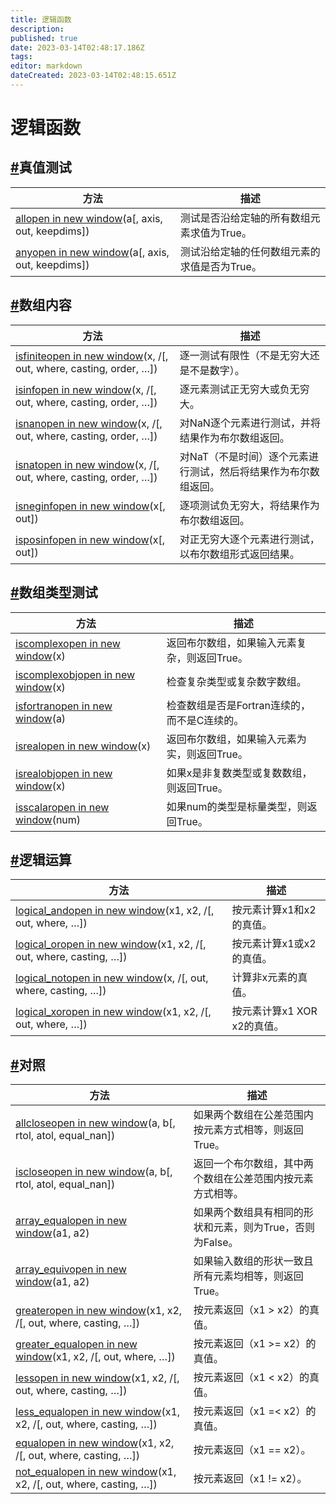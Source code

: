 ```yaml
---
title: 逻辑函数
description: 
published: true
date: 2023-03-14T02:48:17.186Z
tags: 
editor: markdown
dateCreated: 2023-03-14T02:48:15.651Z
---
```


# 逻辑函数

## [#](https://www.numpy.org.cn/reference/routines/logic.html#真值测试)真值测试

| 方法                                                         | 描述                                         |
| ------------------------------------------------------------ | -------------------------------------------- |
| [allopen in new window](https://numpy.org/devdocs/reference/generated/numpy.all.html#numpy.all)(a[, axis, out, keepdims]) | 测试是否沿给定轴的所有数组元素求值为True。   |
| [anyopen in new window](https://numpy.org/devdocs/reference/generated/numpy.any.html#numpy.any)(a[, axis, out, keepdims]) | 测试沿给定轴的任何数组元素的求值是否为True。 |

## [#](https://www.numpy.org.cn/reference/routines/logic.html#数组内容)数组内容

| 方法                                                         | 描述                                                         |
| ------------------------------------------------------------ | ------------------------------------------------------------ |
| [isfiniteopen in new window](https://numpy.org/devdocs/reference/generated/numpy.isfinite.html#numpy.isfinite)(x, /[, out, where, casting, order, …]) | 逐一测试有限性（不是无穷大还是不是数字）。                   |
| [isinfopen in new window](https://numpy.org/devdocs/reference/generated/numpy.isinf.html#numpy.isinf)(x, /[, out, where, casting, order, …]) | 逐元素测试正无穷大或负无穷大。                               |
| [isnanopen in new window](https://numpy.org/devdocs/reference/generated/numpy.isnan.html#numpy.isnan)(x, /[, out, where, casting, order, …]) | 对NaN逐个元素进行测试，并将结果作为布尔数组返回。            |
| [isnatopen in new window](https://numpy.org/devdocs/reference/generated/numpy.isnat.html#numpy.isnat)(x, /[, out, where, casting, order, …]) | 对NaT（不是时间）逐个元素进行测试，然后将结果作为布尔数组返回。 |
| [isneginfopen in new window](https://numpy.org/devdocs/reference/generated/numpy.isneginf.html#numpy.isneginf)(x[, out]) | 逐项测试负无穷大，将结果作为布尔数组返回。                   |
| [isposinfopen in new window](https://numpy.org/devdocs/reference/generated/numpy.isposinf.html#numpy.isposinf)(x[, out]) | 对正无穷大逐个元素进行测试，以布尔数组形式返回结果。         |

## [#](https://www.numpy.org.cn/reference/routines/logic.html#数组类型测试)数组类型测试

| 方法                                                         | 描述                                         |
| ------------------------------------------------------------ | -------------------------------------------- |
| [iscomplexopen in new window](https://numpy.org/devdocs/reference/generated/numpy.iscomplex.html#numpy.iscomplex)(x) | 返回布尔数组，如果输入元素复杂，则返回True。 |
| [iscomplexobjopen in new window](https://numpy.org/devdocs/reference/generated/numpy.iscomplexobj.html#numpy.iscomplexobj)(x) | 检查复杂类型或复杂数字数组。                 |
| [isfortranopen in new window](https://numpy.org/devdocs/reference/generated/numpy.isfortran.html#numpy.isfortran)(a) | 检查数组是否是Fortran连续的，而不是C连续的。 |
| [isrealopen in new window](https://numpy.org/devdocs/reference/generated/numpy.isreal.html#numpy.isreal)(x) | 返回布尔数组，如果输入元素为实，则返回True。 |
| [isrealobjopen in new window](https://numpy.org/devdocs/reference/generated/numpy.isrealobj.html#numpy.isrealobj)(x) | 如果x是非复数类型或复数数组，则返回True。    |
| [isscalaropen in new window](https://numpy.org/devdocs/reference/generated/numpy.isscalar.html#numpy.isscalar)(num) | 如果num的类型是标量类型，则返回True。        |

## [#](https://www.numpy.org.cn/reference/routines/logic.html#逻辑运算)逻辑运算

| 方法                                                         | 描述                        |
| ------------------------------------------------------------ | --------------------------- |
| [logical_andopen in new window](https://numpy.org/devdocs/reference/generated/numpy.logical_and.html#numpy.logical_and)(x1, x2, /[, out, where, …]) | 按元素计算x1和x2的真值。    |
| [logical_oropen in new window](https://numpy.org/devdocs/reference/generated/numpy.logical_or.html#numpy.logical_or)(x1, x2, /[, out, where, casting, …]) | 按元素计算x1或x2的真值。    |
| [logical_notopen in new window](https://numpy.org/devdocs/reference/generated/numpy.logical_not.html#numpy.logical_not)(x, /[, out, where, casting, …]) | 计算非x元素的真值。         |
| [logical_xoropen in new window](https://numpy.org/devdocs/reference/generated/numpy.logical_xor.html#numpy.logical_xor)(x1, x2, /[, out, where, …]) | 按元素计算x1 XOR x2的真值。 |

## [#](https://www.numpy.org.cn/reference/routines/logic.html#对照)对照

| 方法                                                         | 描述                                                       |
| ------------------------------------------------------------ | ---------------------------------------------------------- |
| [allcloseopen in new window](https://numpy.org/devdocs/reference/generated/numpy.allclose.html#numpy.allclose)(a, b[, rtol, atol, equal_nan]) | 如果两个数组在公差范围内按元素方式相等，则返回True。       |
| [iscloseopen in new window](https://numpy.org/devdocs/reference/generated/numpy.isclose.html#numpy.isclose)(a, b[, rtol, atol, equal_nan]) | 返回一个布尔数组，其中两个数组在公差范围内按元素方式相等。 |
| [array_equalopen in new window](https://numpy.org/devdocs/reference/generated/numpy.array_equal.html#numpy.array_equal)(a1, a2) | 如果两个数组具有相同的形状和元素，则为True，否则为False。  |
| [array_equivopen in new window](https://numpy.org/devdocs/reference/generated/numpy.array_equiv.html#numpy.array_equiv)(a1, a2) | 如果输入数组的形状一致且所有元素均相等，则返回True。       |
| [greateropen in new window](https://numpy.org/devdocs/reference/generated/numpy.greater.html#numpy.greater)(x1, x2, /[, out, where, casting, …]) | 按元素返回（x1 > x2）的真值。                              |
| [greater_equalopen in new window](https://numpy.org/devdocs/reference/generated/numpy.greater_equal.html#numpy.greater_equal)(x1, x2, /[, out, where, …]) | 按元素返回（x1 >= x2）的真值。                             |
| [lessopen in new window](https://numpy.org/devdocs/reference/generated/numpy.less.html#numpy.less)(x1, x2, /[, out, where, casting, …]) | 按元素返回（x1 < x2）的真值。                              |
| [less_equalopen in new window](https://numpy.org/devdocs/reference/generated/numpy.less_equal.html#numpy.less_equal)(x1, x2, /[, out, where, casting, …]) | 按元素返回（x1 =< x2）的真值。                             |
| [equalopen in new window](https://numpy.org/devdocs/reference/generated/numpy.equal.html#numpy.equal)(x1, x2, /[, out, where, casting, …]) | 按元素返回（x1 == x2）。                                   |
| [not_equalopen in new window](https://numpy.org/devdocs/reference/generated/numpy.not_equal.html#numpy.not_equal)(x1, x2, /[, out, where, casting, …]) | 按元素返回（x1 != x2）。                                   |


